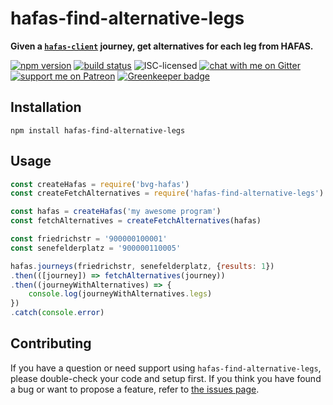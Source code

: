 # hafas-find-alternative-legs

**Given a [`hafas-client`](https://npmjs.com/package/hafas-client) journey, get alternatives for each leg from HAFAS.**

[![npm version](https://img.shields.io/npm/v/hafas-find-alternative-legs.svg)](https://www.npmjs.com/package/hafas-find-alternative-legs)
[![build status](https://api.travis-ci.org/derhuerst/hafas-find-alternative-legs.svg?branch=master)](https://travis-ci.org/derhuerst/hafas-find-alternative-legs)
![ISC-licensed](https://img.shields.io/github/license/derhuerst/hafas-find-alternative-legs.svg)
[![chat with me on Gitter](https://img.shields.io/badge/chat%20with%20me-on%20gitter-512e92.svg)](https://gitter.im/derhuerst)
[![support me on Patreon](https://img.shields.io/badge/support%20me-on%20patreon-fa7664.svg)](https://patreon.com/derhuerst) [![Greenkeeper badge](https://badges.greenkeeper.io/derhuerst/hafas-find-alternative-legs.svg)](https://greenkeeper.io/)


## Installation

```shell
npm install hafas-find-alternative-legs
```


## Usage

```js
const createHafas = require('bvg-hafas')
const createFetchAlternatives = require('hafas-find-alternative-legs')

const hafas = createHafas('my awesome program')
const fetchAlternatives = createFetchAlternatives(hafas)

const friedrichstr = '900000100001'
const senefelderplatz = '900000110005'

hafas.journeys(friedrichstr, senefelderplatz, {results: 1})
.then(([journey]) => fetchAlternatives(journey))
.then((journeyWithAlternatives) => {
	console.log(journeyWithAlternatives.legs)
})
.catch(console.error)
```


## Contributing

If you have a question or need support using `hafas-find-alternative-legs`, please double-check your code and setup first. If you think you have found a bug or want to propose a feature, refer to [the issues page](https://github.com/derhuerst/hafas-find-alternative-legs/issues).
